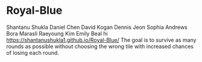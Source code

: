 # Royal-Blue
Shantanu Shukla
Daniel Chen
David Kogan
Dennis Jeon
Sophia Andrews
Bora Marasli
Raeyoung Kim
Emily Beal
hi
https://shantanushukla1.github.io/Royal-Blue/
The goal is to survive as many rounds as possible without choosing the wrong tile with increased chances of losing each round.
